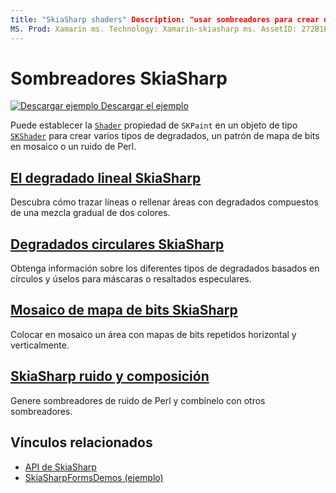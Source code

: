 ```yaml
---
title: "SkiaSharp shaders" Description: "usar sombreadores para crear degradados, mosaicos de mapas de bits y el ruido de Perl."
MS. Prod: Xamarin ms. Technology: Xamarin-skiasharp ms. AssetID: 272B1BEB-0CBC-4E81-A3B9-A9C69AEE3722 Author: davidbritch ms. Author: dabritch ms. Date: 08/23/2018 no-LOC: [ Xamarin.Forms , Xamarin.Essentials ]
---
```


# <a name="skiasharp-shaders"></a>Sombreadores SkiaSharp

[![Descargar ejemplo](~/media/shared/download.png) Descargar el ejemplo](https://docs.microsoft.com/samples/xamarin/xamarin-forms-samples/skiasharpforms-demos)

Puede establecer la [`Shader`](xref:SkiaSharp.SKPaint.Shader) propiedad de `SKPaint` en un objeto de tipo [`SKShader`](xref:SkiaSharp.SKShader) para crear varios tipos de degradados, un patrón de mapa de bits en mosaico o un ruido de Perl.

## <a name="the-skiasharp-linear-gradient"></a>[El degradado lineal SkiaSharp](linear-gradient.md)

Descubra cómo trazar líneas o rellenar áreas con degradados compuestos de una mezcla gradual de dos colores.

## <a name="skiasharp-circular-gradients"></a>[Degradados circulares SkiaSharp](circular-gradients.md)

Obtenga información sobre los diferentes tipos de degradados basados en círculos y úselos para máscaras o resaltados especulares.

## <a name="skiasharp-bitmap-tiling"></a>[Mosaico de mapa de bits SkiaSharp](bitmap-tiling.md)

Colocar en mosaico un área con mapas de bits repetidos horizontal y verticalmente.

## <a name="skiasharp-noise-and-composing"></a>[SkiaSharp ruido y composición](noise.md)

Genere sombreadores de ruido de Perl y combínelo con otros sombreadores.

## <a name="related-links"></a>Vínculos relacionados

- [API de SkiaSharp](https://docs.microsoft.com/dotnet/api/skiasharp)
- [SkiaSharpFormsDemos (ejemplo)](https://docs.microsoft.com/samples/xamarin/xamarin-forms-samples/skiasharpforms-demos)
